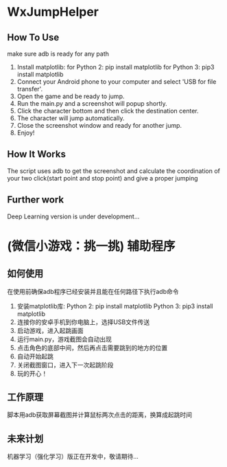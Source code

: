 # WxJumpHelper

## How To Use
make sure adb is ready for any path
1. Install matplotlib:
    for Python 2: pip install matplotlib
    for Python 3: pip3 install matplotlib
2. Connect your Android phone to your computer and select 'USB for file transfer'.
3. Open the game and be ready to jump.
4. Run the main.py and a screenshot will popup shortly.
5. Click the character bottom and then click the destination center.
6. The character will jump automatically.
7. Close the screenshot window and ready for another jump.
8. Enjoy!

## How It Works
The script uses adb to get the screenshot and calculate the coordination of your two click(start point and stop point) and give a proper jumping

## Further work
Deep Learning version is under development...

# (微信小游戏：挑一挑) 辅助程序
## 如何使用
在使用前确保adb程序已经安装并且能在任何路径下执行adb命令

1. 安装matplotlib库:
    Python 2: pip install matplotlib
    Python 3: pip3 install matplotlib
2. 连接你的安卓手机到你电脑上，选择USB文件传送
3. 启动游戏，进入起跳画面
4. 运行main.py，游戏截图会自动出现
5. 点击角色的底部中间，然后再点击需要跳到的地方的位置
6. 自动开始起跳
7. 关闭截图窗口，进入下一次起跳阶段
8. 玩的开心！

## 工作原理
脚本用adb获取屏幕截图并计算鼠标两次点击的距离，换算成起跳时间

## 未来计划
机器学习（强化学习）版正在开发中，敬请期待...
